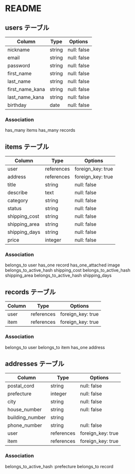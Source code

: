 # README

## users テーブル
| Column           | Type    | Options     |
| ---------------- | ------- | ----------- |
| nickname         | string  | null: false |
| email            | string  | null: false |
| password         | string  | null: false |
| first_name       | string  | null: false |
| last_name        | string  | null: false |
| first_name_kana  | string  | null: false |
| last_name_kana   | string  | null: false |
| birthday         | date    | null: false |


### Association
has_many items
has_many records

## items テーブル
| Column         | Type       | Options           |
| -------------- | ---------- | ----------------- |
| user           | references | foreign_key: true |
| address        | references | foreign_key: true |
| title          | string     | null: false       |
| describe       | text       | null: false       |
| category       | string     | null: false       |
| status         | string     | null: false       |
| shipping_cost  | string     | null: false       |
| shipping_area  | string     | null: false       |
| shipping_days  | string     | null: false       |
| price          | integer    | null: false       |

### Association
belongs_to user
has_one record
has_one_attached image
belongs_to_active_hash shipping_cost
belongs_to_active_hash shipping_area
belongs_to_active_hash shipping_days


## records テーブル
| Column      | Type       | Options            |
| ----------- | ---------- | ------------------ |
| user        | references | foreign_key: true  |
| item        | references | foreign_key: true  |

### Association
belongs_to user
belongs_to item
has_one address

## addresses テーブル
| Column          | Type       | Options           |
| --------------- | ---------- | ----------------- |
| postal_cord     | string     | null: false       |
| prefecture      | integer    | null: false       |
| city            | string     | null: false       |
| house_number    | string     | null: false       |
| building_number | string     |                   |
| phone_number    | string     | null: false       |
| user            | references | foreign_key: true |
| item            | references | foreign_key: true |

### Association
belongs_to_active_hash :prefecture
belongs_to record